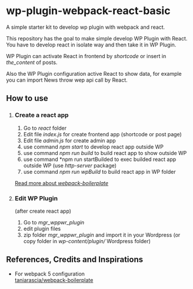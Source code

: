 # wp-plugin-webpack-react-basic
A simple starter kit to develop wp plugin with webpack and react.  

This repository has the goal to make simple develop WP Plugin with React.  
You have to develop react in isolate way and then take it in WP Plugin.  

WP Plugin can activate React in frontend by *shortcode* or insert in *the_content* of posts.  

Also the WP Plugin configuration active React to show data, for example you can import News throw wep api call by React.  

## How to use

1. ### Create a react app
    1. Go to *react* folder
    2. Edit file *index.js* for create frontend app (shortcode or post page)
    3. Edit file *admin.js* for create admin app
    4. use command *npm start* to develop react app outside WP
    5. use command *npm run build* to build react app to show outside WP
    6. use command *npm run startBuilded to exec builded react app outside WP (use *http-server* package)
    7. use command *npm run wpBuild* to build react app in WP folder

    [Read more about *webpack-boilerplate*](react/README.md)

2. ### Edit WP Plugin
    (after create react app)
    1. Go to *mgr_wppwr_plugin*
    2. edit plugin files
    3. zip folder *mgr_wppwr_plugin* and import it in your Wordpress (or copy folder in *wp-content/plugin/* Wordpress folder)

## References, Credits and Inspirations

- For webpack 5 configuration  
[taniarascia/webpack-boilerplate](https://github.com/taniarascia/webpack-boilerplate)


